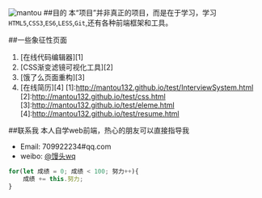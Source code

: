 ![mantou](http://mantou132.github.io/favicon_128.png)
##目的
本“项目”并非真正的项目，而是在于学习，学习`HTML5`,`CSS3`,`ES6`,`LESS`,`Git`,还有各种前端框架和工具。

##一些象征性页面
1. [在线代码编辑器][1]
2. [CSS渐变滤镜可视化工具][2]
3. [饿了么页面重构][3]
4. [在线简历][4]
[1]:http://mantou132.github.io/test/InterviewSystem.html
[2]:http://mantou132.github.io/test/css.html
[3]:http://mantou132.github.io/test/eleme.html
[4]:http://mantou132.github.io/test/resume.html


##联系我
本人自学web前端，热心的朋友可以直接指导我

* Email: 709922234#qq.com
* weibo: [@馒头wq](http://weibo.com/mantou312)

```javascript
for(let 成绩 = 0; 成绩 < 100; 努力++){
	成绩 += this.努力;
}
```